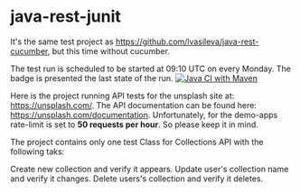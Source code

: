 # java-rest-junit

It's the same test project as https://github.com/lvasileva/java-rest-cucumber, but this time without cucumber.

The test run is scheduled to be started at 09:10 UTC on every Monday. The badge is presented the last state of the run. [![Java CI with Maven](https://github.com/lvasileva/java-rest-junit/actions/workflows/maven.yml/badge.svg?branch=main)](https://github.com/lvasileva/java-rest-junit/actions/workflows/maven.yml)

Here is the project running API tests for the unsplash site at: https://unsplash.com/. The API documentation can be found here: https://unsplash.com/documentation. Unfortunately, for the demo-apps rate-limit is set to **50 requests per hour**. So please keep it in mind.

The project contains only one test Class for Collections API with the following taks:

Create new collection and verify it appears.
Update user's collection name and verify it changes.
Delete users's collection and verify it deletes.
